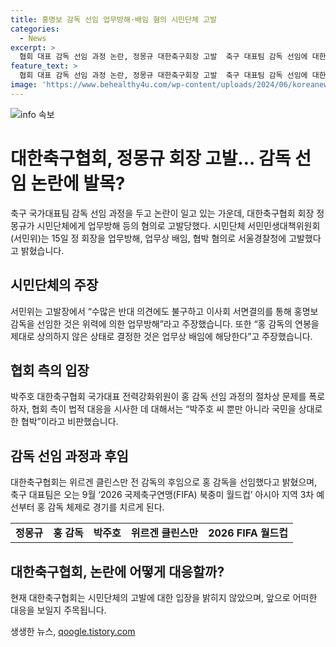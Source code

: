```yaml
---
title: 홍명보 감독 선임 업무방해·배임 혐의 시민단체 고발
categories:
  - News
excerpt: >
  협회 대표 감독 선임 과정 논란, 정몽규 대한축구회장 고발  축구 대표팀 감독 선임에 대한 논란 속에서 서민민생대책위원회가 정몽규 대한축구협회장을 업무방해 등 혐의로 고발했다. 시민단체는 홍명보 감독 선임 절차를 표명해 홍 감독의 연봉 결정 등에 대한 비판을 제기하며, 대한축구협회는 법적 대응을 시사하자 이를 협박으로 비판했다. 또한, 홍 감독은 위르겐 클린스만 전 감독의 후임으로 선임되었으며, 이에 따라 9월에 예정된 2026 FIFA 북중미 월드컵 아시아 지역 3차 예선에서는 홍 감독이 이끌게 될 것으로 보인다.
feature_text: >
  협회 대표 감독 선임 과정 논란, 정몽규 대한축구회장 고발  축구 대표팀 감독 선임에 대한 논란 속에서 서민민생대책위원회가 정몽규 대한축구협회장을 업무방해 등 혐의로 고발했다. 시민단체는 홍명보 감독 선임 절차를 표명해 홍 감독의 연봉 결정 등에 대한 비판을 제기하며, 대한축구협회는 법적 대응을 시사하자 이를 협박으로 비판했다. 또한, 홍 감독은 위르겐 클린스만 전 감독의 후임으로 선임되었으며, 이에 따라 9월에 예정된 2026 FIFA 북중미 월드컵 아시아 지역 3차 예선에서는 홍 감독이 이끌게 될 것으로 보인다.
image: 'https://www.behealthy4u.com/wp-content/uploads/2024/06/koreanews.jpg'
---
```


<p><img src="https://www.behealthy4u.com/wp-content/uploads/2024/06/koreanews.jpg" alt="info 속보" /></p>

<h1>대한축구협회, 정몽규 회장 고발… 감독 선임 논란에 발목?</h1>

<p data-ke-size="size16">축구 국가대표팀 감독 선임 과정을 두고 논란이 일고 있는 가운데, 대한축구협회 회장 정몽규가 시민단체에게 업무방해 등의 혐의로 고발당했다. 시민단체 서민민생대책위원회(서민위)는 15일 정 회장을 업무방해, 업무상 배임, 협박 혐의로 서울경찰청에 고발했다고 밝혔습니다.</p>

<h2 data-ke-size="size26">시민단체의 주장</h2>

<p data-ke-size="size16">서민위는 고발장에서 “수많은 반대 의견에도 불구하고 이사회 서면결의를 통해 홍명보 감독을 선임한 것은 위력에 의한 업무방해”라고 주장했습니다. 또한 “홍 감독의 연봉을 제대로 상의하지 않은 상태로 결정한 것은 업무상 배임에 해당한다”고 주장했습니다.</p>

<h2 data-ke-size="size26">협회 측의 입장</h2>

<p data-ke-size="size16">박주호 대한축구협회 국가대표 전력강화위원이 홍 감독 선임 과정의 절차상 문제를 폭로하자, 협회 측이 법적 대응을 시사한 데 대해서는 “박주호 씨 뿐만 아니라 국민을 상대로 한 협박”이라고 비판했습니다.</p>

<h2 data-ke-size="size26">감독 선임 과정과 후임</h2>

<p data-ke-size="size16">대한축구협회는 위르겐 클린스만 전 감독의 후임으로 홍 감독을 선임했다고 밝혔으며, 축구 대표팀은 오는 9월 ‘2026 국제축구연맹(FIFA) 북중미 월드컵’ 아시아 지역 3차 예선부터 홍 감독 체제로 경기를 치르게 된다.</p>

<table>
  <tr>
    <td style="text-align: center; height: 17px;"><b>정몽규</b></td>
    <td style="text-align: center; height: 17px;"><b>홍 감독</b></td>
    <td style="text-align: center; height: 17px;"><b>박주호</b></td>
    <td style="text-align: center; height: 17px;"><b>위르겐 클린스만</b></td>
    <td style="text-align: center; height: 17px;"><b>2026 FIFA 월드컵</b></td>
  </tr>
</table>

<h2 data-ke-size="size26">대한축구협회, 논란에 어떻게 대응할까?</h2>

<p data-ke-size="size16">현재 대한축구협회는 시민단체의 고발에 대한 입장을 밝히지 않았으며, 앞으로 어떠한 대응을 보일지 주목됩니다.</p>
생생한 뉴스, <a href="https://qoogle.tistory.com" rel="dofollow">qoogle.tistory.com</a>


